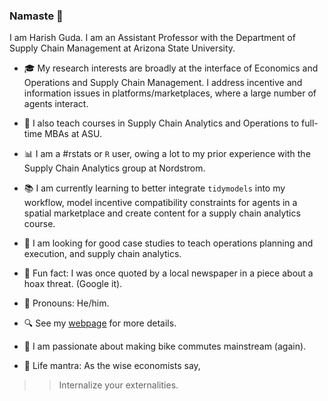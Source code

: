 ### Namaste :pray:

I am Harish Guda. I am an Assistant Professor with the Department of Supply Chain Management at Arizona State University. 

- :mortar_board: My research interests are broadly at the interface of Economics and Operations and Supply Chain Management. I address incentive and information issues in platforms/marketplaces, where a large number of agents interact. 

- :school_satchel: I also teach courses in Supply Chain Analytics and Operations to full-time MBAs at ASU. 

- :bar_chart: I am a #rstats or `R` user, owing a lot to my prior experience with the Supply Chain Analytics group at Nordstrom. 

- :books: I am currently learning to better integrate `tidymodels` into my workflow, model incentive compatibility constraints for agents in a spatial marketplace and create content for a supply chain analytics course. 

- :scroll: I am looking for good case studies to teach operations planning and execution, and supply chain analytics. 

- :newspaper: Fun fact: I was once quoted by a local newspaper in a piece about a hoax threat. (Google it). 

- :man: Pronouns: He/him. 

- :mag: See my [webpage](https://harishguda.me/about) for more details. 

- :bicyclist: I am passionate about making bike commutes mainstream (again). 

- :santa: Life mantra: As the wise economists say,
> > Internalize your externalities.
